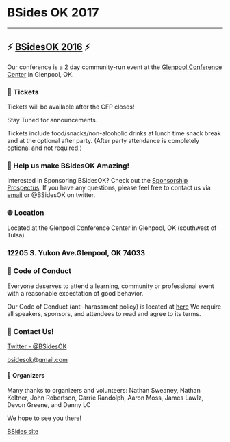 # BSides OK 2017


--------------------------------------------------------------------------------



## :zap: [BSidesOK 2016](http://bsidesok.com) :zap:
Our conference is a 2 day community-run event at the [Glenpool Conference Center](http://www.glenpoolconferencecenter.com/) in Glenpool, OK.

### :ticket: Tickets
Tickets will be available after the CFP closes!  

Stay Tuned for announcements.

Tickets include food/snacks/non-alcoholic drinks at lunch time snack break and at the optional after party. (After party attendance is completely optional and not required.)

### :sparkling_heart: Help us make BSidesOK Amazing!
Interested in Sponsoring BSidesOK? Check out the [Sponsorship Prospectus](files/BSidesOK_Sponsorship_Kit_2018.pdf). If you have any questions, please feel free to contact us via [email](mailto:bsidesok@gmail.com) or @BSidesOK on twitter.

### :globe_with_meridians: Location
Located at the Glenpool Conference Center in Glenpool, OK (southwest of Tulsa).


### 12205 S. Yukon Ave.Glenpool, OK 74033


### :love_letter: Code of Conduct
Everyone deserves to attend a learning, community or professional event with a reasonable expectation of good behavior.

Our Code of Conduct (anti-harassment policy) is located at [here](http://bit.ly/1GRZDJA)  We require all speakers, sponsors, and attendees to read and agree to its terms.

### :email: Contact Us!
[Twitter - @BSidesOK](https://twitter.com/BSidesOK)

[bsidesok@gmail.com](mailto:volunteers@bsidesok.com)

#### :tada: Organizers
Many thanks to organizers and volunteers: Nathan Sweaney, Nathan Keltner, John Robertson, Carrie Randolph, Aaron Moss, James Lawlz, Devon Greene, and Danny LC

We hope to see you there!

[BSides site](https://bsidesok.com)
